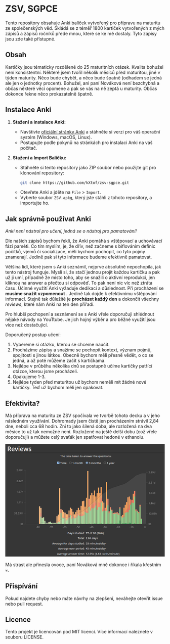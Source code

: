 # ZSV, SGPCE

Tento repository obsahuje Anki balíček vytvořený pro přípravu na maturitu ze společenských věd. Skládá se z téměř 1800 kartiček vytvořených z mých zápisů a zápisů ročníků přede mnou, které se ke mě dostaly. Tyto zápisy jsou zde také přístupné.

## Obsah

Kartičky jsou tématicky rozdělené do 25 maturitních otázek. Kvalita bohužel není konsistentní. Některé jsem tvořil několik měsíců před maturitou, jiné v týden maturity. Něco bude chybět, a něco bude špatně (odhadem se jedná ale jen o jednotky procent). Bohužel, ani paní Nováková není bezchybná a občas některé věci opomene a pak se vás na ně zeptá u maturity. Občas dokonce řekne něco prokazatelně špatně.

## Instalace Anki

1. **Stažení  a instalace Anki:**
   - Navštivte [oficiální stránky Anki](https://apps.ankiweb.net) a stáhněte si verzi pro váš operační systém (Windows, macOS, Linux).
   - Postupujte podle pokynů na stránkách pro instalaci Anki na váš počítač.

2. **Stažení a Import Balíčku:**
   - Stáhněte si tento repository jako ZIP soubor nebo použijte git pro klonování repository:
     ```bash
     git clone https://github.com/kXtof/zsv-sgpce.git
     ```
   - Otevřete Anki a jděte na `File` > `Import`.
   - Vyberte soubor `ZSV.apkg`, který jste stáhli z tohoto repository, a importujte ho.

## Jak správně používat Anki

*Anki není nástrol pro učení, jedná se o nástroj pro pamatování!* 

Dle našich zápisů bychom řekli, že Anki pomáhá s vštěpovací a uchovávací fází paměti. Co tím myslím, je, že dřív, než začneme s biflováním definic počitků, vjemů či socializace, měli bychom pochopit, co tyto pojmy znamenají. Jedině pak si tyto informace budeme efektivně pamatovat.

Většina lidí, které jsem s Anki seznámil, nejprve absolutně nepochopila, jak tento nástroj funguje. Myslí si, že stačí jednou projít každou kartičku a pak už ji umí, případně že místo toho, aby se snažili o aktivní reprodukci, jen kliknou na answer a přečtou si odpověď. To pak není nic víc než ztráta času. 
Účinné využití Anki vyžaduje dedikaci a důslednost. Při procházení se **musíme snažit vzpomenout** . Jedině tak dojde k efektivnímu vštěpování informací. Stejně tak důležité je **procházet každý den** a dokončit všechny *reviews*, které nám Anki na ten den přiřadí.

Pro hlubší pochopení a seznámení se s Anki vřele doporučuji shlédnout nějaké návody na YouTtube. Je jich hojný výběr a pro běžné využití jsou více než dostačující.

Doporučený postup učení:

 1. Vybereme si otázku, kterou se chceme naučit.
 2. Procházíme zápisy a snažíme se pochopit kontext, význam pojmů, spojitosti s jinou látkou. Obecně bychom měli přesně vědět, o co se jedná, a až poté můžeme začít s kartičkama.
 3. Nejlépe v průběhu několika dnů se postupně učíme kartičky patřící otázce, kterou jsme procházeli.
 4. Opakujeme 1-3.
 5. Nejlépe tyden před maturitou už bychom neměli mít žádné nové kartičky. Teď už bychom měli jen opakovat.

## Efektivita?

Má příprava na maturitu ze ZSV spočívala ve tvorbě tohoto decku a v jeho následném využívání. Dohromady jsem čistě jen procházením strávil 2,84 dne, neboli cca 68 hodin. Zní to jako šílená doba, ale rozložená na dva měsíce to už tak nemožné není. Rozložené na ještě delší dobu (což vřele doporučuji) a můžete celý svaťák jen spatřovat hedoné v ethanolu.

![Má statistika](img/usage.png)

Má strast ale přinesla ovoce, paní Nováková mně dokonce i říkala křestním 💀.

## Přispívání

Pokud najdete chyby nebo máte návrhy na zlepšení, neváhejte otevřít issue nebo pull request.

## Licence

Tento projekt je licencován pod MIT licencí. Více informací naleznete v souboru LICENSE.

